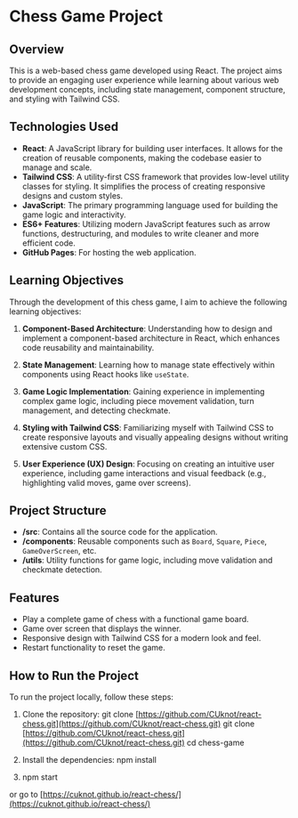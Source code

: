 # Chess Game Project

## Overview

This is a web-based chess game developed using React. The project aims to provide an engaging user experience while learning about various web development concepts, including state management, component structure, and styling with Tailwind CSS. 

## Technologies Used

- **React**: A JavaScript library for building user interfaces. It allows for the creation of reusable components, making the codebase easier to manage and scale.
- **Tailwind CSS**: A utility-first CSS framework that provides low-level utility classes for styling. It simplifies the process of creating responsive designs and custom styles.
- **JavaScript**: The primary programming language used for building the game logic and interactivity.
- **ES6+ Features**: Utilizing modern JavaScript features such as arrow functions, destructuring, and modules to write cleaner and more efficient code.
- **GitHub Pages**: For hosting the web application.

## Learning Objectives

Through the development of this chess game, I aim to achieve the following learning objectives:

1. **Component-Based Architecture**: Understanding how to design and implement a component-based architecture in React, which enhances code reusability and maintainability.
  
2. **State Management**: Learning how to manage state effectively within components using React hooks like `useState`.

3. **Game Logic Implementation**: Gaining experience in implementing complex game logic, including piece movement validation, turn management, and detecting checkmate.

4. **Styling with Tailwind CSS**: Familiarizing myself with Tailwind CSS to create responsive layouts and visually appealing designs without writing extensive custom CSS.

5. **User Experience (UX) Design**: Focusing on creating an intuitive user experience, including game interactions and visual feedback (e.g., highlighting valid moves, game over screens).

## Project Structure

- **/src**: Contains all the source code for the application.
- **/components**: Reusable components such as `Board`, `Square`, `Piece`, `GameOverScreen`, etc.
- **/utils**: Utility functions for game logic, including move validation and checkmate detection.

## Features

- Play a complete game of chess with a functional game board.
- Game over screen that displays the winner.
- Responsive design with Tailwind CSS for a modern look and feel.
- Restart functionality to reset the game.

## How to Run the Project

To run the project locally, follow these steps:

1. Clone the repository:
   git clone [https://github.com/CUknot/react-chess.git](https://github.com/CUknot/react-chess.git)
   git clone [https://github.com/CUknot/react-chess.git](https://github.com/CUknot/react-chess.git)
   cd chess-game

2. Install the dependencies:
    npm install

3. npm start

or go to [https://cuknot.github.io/react-chess/](https://cuknot.github.io/react-chess/)